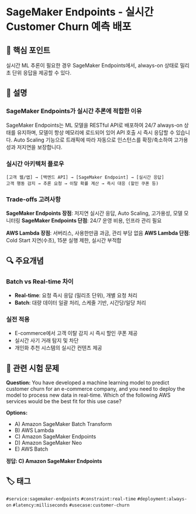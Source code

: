 # SageMaker Endpoints - 실시간 Customer Churn 예측 배포

## 🎯 핵심 포인트
실시간 ML 추론이 필요한 경우 SageMaker Endpoints에서, always-on 상태로 밀리초 단위 응답을 제공할 수 있다.

## 📝 설명

### SageMaker Endpoints가 실시간 추론에 적합한 이유
SageMaker Endpoints는 ML 모델을 RESTful API로 배포하여 24/7 always-on 상태를 유지하며, 모델이 항상 메모리에 로드되어 있어 API 호출 시 즉시 응답할 수 있습니다. Auto Scaling 기능으로 트래픽에 따라 자동으로 인스턴스를 확장/축소하여 고가용성과 저지연을 보장합니다.

### 실시간 아키텍처 플로우
```
[고객 웹/앱] → [백엔드 API] → [SageMaker Endpoint] → [실시간 응답]
고객 행동 감지 → 추론 요청 → 이탈 확률 계산 → 즉시 대응 (할인 쿠폰 등)
```

### Trade-offs 고려사항
**SageMaker Endpoints 장점**: 저지연 실시간 응답, Auto Scaling, 고가용성, 모델 모니터링
**SageMaker Endpoints 단점**: 24/7 운영 비용, 인프라 관리 필요

**AWS Lambda 장점**: 서버리스, 사용한만큼 과금, 관리 부담 없음
**AWS Lambda 단점**: Cold Start 지연(수초), 15분 실행 제한, 실시간 부적합

## 🔍 주요개념

### Batch vs Real-time 차이
- **Real-time**: 요청 즉시 응답 (밀리초 단위), 개별 요청 처리
- **Batch**: 대량 데이터 일괄 처리, 스케줄 기반, 시간당/일당 처리

### 실전 적용
- E-commerce에서 고객 이탈 감지 시 즉시 할인 쿠폰 제공
- 실시간 사기 거래 탐지 및 차단
- 개인화 추천 시스템의 실시간 컨텐츠 제공

## 📝 관련 시험 문제

**Question:** You have developed a machine learning model to predict customer churn for an e-commerce company, and you need to deploy the model to process new data in real-time. Which of the following AWS services would be the best fit for this use case?

**Options:**
- A) Amazon SageMaker Batch Transform
- B) AWS Lambda
- C) Amazon SageMaker Endpoints
- D) Amazon SageMaker Neo
- E) AWS Batch

**정답: C) Amazon SageMaker Endpoints**

<!-- 
💡 추가 설명:
• SageMaker Batch Transform - 대량 배치 처리 전용, 실시간 처리 불가
• AWS Lambda - Cold Start 이슈(수초 지연)로 실시간 추론 부적합  
• SageMaker Neo - 엣지/모바일 디바이스용 모델 최적화 도구
• AWS Batch - 대규모 배치 작업용 서비스, 스케줄 기반 실행
-->

## 🏷️ 태그
`#service:sagemaker-endpoints` `#constraint:real-time` `#deployment:always-on` `#latency:milliseconds` `#usecase:customer-churn`